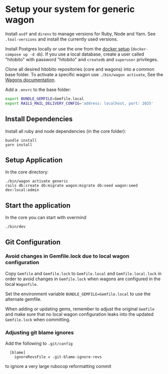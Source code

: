 # Setup your system for generic wagon

Install `asdf` and `direnv` to manage versions for Ruby, Node and Yarn. See `.tool-versions` and install the currently
used versions.

Install Postgres locally or use the one from the [docker setup](https://github.com/hitobito/development/)
(`docker-compose up -d db`).
If you use a local database, create a user called "hitobito" with password "hitobito" and `createdb` and `superuser` privileges.

Clone all desired hitobito repositories (core and wagons) into a common base folder. To activate a specific wagon use
`./bin/wagon activate`, See the [Wagons documentation](04_wagons.md).

Add a `.envrc` to the base folder:

```bash
export BUNDLE_GEMFILE=Gemfile.local
export RAILS_MAIL_DELIVERY_CONFIG='address: localhost, port: 2025'
```

## Install Dependencies

Install all ruby and node dependencies (in the core folder):

    bundle install
    yarn install

## Setup Application

In the core directory:

    ./bin/wagon activate generic
    rails db:create db:migrate wagon:migrate db:seed wagon:seed dev:local:admin

## Start the application

In the core you can start with overmind

    ./bin/dev

## Git Configuration

### Avoid changes in Gemfile.lock due to local wagon configuration

Copy `Gemfile` and `Gemfile.lock` to `Gemfile.local` and `Gemfile.local.lock` in order to avoid
changes in `Gemfile.lock` when wagons are configured in the local `Wagonfile`.

Set the environment variable `BUNDLE_GEMFILE=Gemfile.local` to use the alternate gemfile.

When adding or updating gems, remember to adjust the original `Gemfile` and make sure that
no local wagon configuration leaks into the updated `Gemfile.lock` when committing.

### Adjusting git blame ignores

Add the following to `.git/config`

```
  [blame]
    ignoreRevsFile = .git-blame-ignore-revs
```

to ignore a very large rubocop reformatting commit
